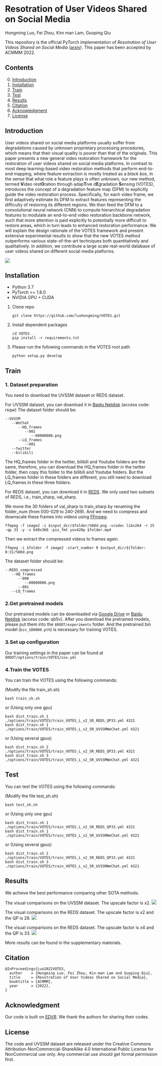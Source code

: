 # Resotration of User Videos Shared on Social Media 

Hongming Luo, Fei Zhou, Kim man Lam, Guoping Qiu

This repository is the official PyTorch implementation of *Resotration of User Videos Shared on Social Media*
([arxiv](https://arxiv.org/abs/2208.08597)). This paper has been accepted by ACMMM 2022.


## Contents

0. [Introduction](#Introduction)
1. [Installation](#Installation)
2. [Train](#Train)
3. [Test](#Test)
4. [Results](#Results)
5. [Citation](#Citation)
6. [Acknowledgment](#Acknowledgment)
7. [License](#License)


<h2 id="Introduction"> Introduction </h2>

User videos shared on social media platforms usually suffer from
degradations caused by unknown proprietary processing procedures,
which means that their visual quality is poorer than that of
the originals. This paper presents a new general video restoration
framework for the restoration of user videos shared on social media
platforms. In contrast to most deep learning-based video restoration
methods that perform end-to-end mapping, where feature extraction
is mostly treated as a *black box*, in the sense that what role a
feature plays is often unknown, our new method, termed **V**ideo
rest**O**ration through adap**T**ive d**E**gradation **S**ensing (VOTES), introduces
the concept of a degradation feature map (DFM) to explicitly
guide the video restoration process. Specifically, for each video
frame, we first adaptively estimate its DFM to extract features representing
the difficulty of restoring its different regions. We then
feed the DFM to a convolutional neural network (CNN) to compute
hierarchical degradation features to modulate an end-to-end video
restoration backbone network, such that more attention is paid
explicitly to potentially more difficult to restore areas, which in
turn leads to enhanced restoration performance. We will explain
the design rationale of the VOTES framework and present extensive
experimental results to show that the new VOTES method outperforms
various state-of-the-art techniques both quantitatively and
qualitatively. In addition, we contribute a large scale real-world
database of user videos shared on different social media platforms.

![](./figures/fig1_arch3.png)

<h2 id="Installation"> Installation </h2>

* Python 3.7
* PyTorch >= 1.8.0
* NVIDIA GPU + CUDA

1. Clone repo

    ```git clone https://github.com/luohongming/VOTES.git```

2. Install dependent packages

    ```
   cd VOTES
   pip install -r requirements.txt 
    ```

3. Please run the following commands in the VOTES root path

    ```
    python setup.py develop
    ```

<h2 id="Train"> Train </h2>

### 1. Dataset preparation

   You need to download the UVSSM dataset or REDS dataset.

   For UVSSM dataset, you can download it in [Baidu Netdisk](https://pan.baidu.com/s/1jHP2o-IhXGwh9zl_RKA0ZQ) (access code: rsqw)
   The dataset folder should be:
   ```
   --UVSSM
      --WeChat
         --HQ_frames
            --001
               --00000000.png
         --LQ_frames
            --001
      --twitter
      --bilibili
   ```
   The HQ_frames folder in the twitter, bilibili and Youtube folders are the same, therefore, you can download
   the HQ_frames folder in the twitter folder, then copy this folder to the bilibili and Youtube folders. But 
   the LQ_frames folder in these folders are different, you still need to download LQ_frames in these three folders.

   For REDS dataset, you can download it in [REDS](https://seungjunnah.github.io/Datasets/reds.html). We only used two subsets of REDS, i.e., train_sharp, val_sharp.
   
   We move the 30 folders of val_sharp to train_sharp by renaming the folder_num (from 000-029 to 240-269).
   And we need to compress and downscale these frames into videos using [FFmpeg](https://ffmpeg.org/).
   ```
   ffmpeg -f image2 -i $input_dir/$folder/%08d.png -vcodec libx264 -r 25 -qp 33 -y -s 640x360 -pix_fmt yuv420p $folder.mp4
   ```
   Then we extract the compressed videos to frames again.
   ```
   ffmpeg -i $folder -f image2 -start_number 0 $output_dir/${folder: 0:3}/%08d.png 
   ```
   The dataset folder should be:
   ```
   --REDS_compressed
      --HQ_frames
         --000
            --00000000.png
         --001
      --LQ_frames
   ```

### 2.Get pretrained models
   Our pretrained models can be downloaded via [Google Drive](https://drive.google.com/file/d/1tjD7xzzvPtjjVbmOHp9CRsSF4RY3EV8F/view?usp=sharing) 
   or [Baidu Netdisk](https://pan.baidu.com/s/18Sax5kCcAZsZpk7dfj1DLA) (access code: qb5v). After you download the pretrained models,
   please put them into the ```$ROOT/experiments``` folder.
   And the pretrained bin model (```bin_100000.pth```) is necessary for training VOTES.

### 3.Set up configuration
   Our training settings in the paper can be found at ```$ROOT/options/train/VOTES/xxx.yml```

### 4.Train the VOTES 
   You can train the VOTES using the following commands:

   (Modify the file train_sh.sh)

   ``` 
   bash train_sh.sh
   ```

   or (Using only one gpu)
   
   ```
   bash dist_train.sh 1 ./options/train/VOTES/train_VOTES_L_x2_SR_REDS_QP33.yml 4321
   bash dist_train.sh 1 ./options/train/VOTES/train_VOTES_L_x2_SR_UVSSMWeChat.yml 4321
   ```
   or (Using several gpus)
   ```
   bash dist_train.sh 2 ./options/train/VOTES/train_VOTES_L_x2_SR_REDS_QP33.yml 4321
   bash dist_train.sh 3 ./options/train/VOTES/train_VOTES_L_x2_SR_UVSSMWeChat.yml 4321
   ```

<h2 id="Test"> Test </h2>

   You can test the VOTES using the following commands:

   (Modify the file test_sh.sh)

   ``` 
   bash test_sh.sh
   ```

   or (Using only one gpu)
   
   ```
   bash dist_train.sh 1 ./options/train/VOTES/train_VOTES_L_x2_SR_REDS_QP33.yml 4321
   bash dist_train.sh 1 ./options/train/VOTES/train_VOTES_L_x2_SR_UVSSMWeChat.yml 4321
   ```
   or (Using several gpus)
   ```
   bash dist_train.sh 2 ./options/train/VOTES/train_VOTES_L_x2_SR_REDS_QP33.yml 4321
   bash dist_train.sh 3 ./options/train/VOTES/train_VOTES_L_x2_SR_UVSSMWeChat.yml 4321
   ```

<h2 id="Results"> Results </h2>

We achieve the best performance comparing other SOTA methods.

The visual comparisons on the UVSSM dataset. The upscale factor is x2.
![](./figures/vis1_show.png)

The visual comparisons on the REDS dataset. The upscale factor is x2 and the QP is 28.
![](./figures/vis2_qp28_x2.png)

The visual comparisons on the REDS dataset. The upscale factor is x4 and the QP is 33.
![](./figures/vis2_qp33_x2.png)

More results can be found in the supplementary materials. 



<h2 id="Citation"> Citation </h2>

```
@InProceedings{Luo2022VOTES,
  author    = {Hongming Luo, Fei Zhou, Kin-man Lam and Guoping Qiu},
  title     = {Resotration of User Videos Shared on Social Media},
  booktitle = {ACMMM},
  year      = {2022},
}
```

<h2 id="Acknowledgment"> Acknowledgment </h2>

   Our code is built on [EDVR](https://github.com/xinntao/EDVR). We thank the authors for sharing their codes.

<h2 id="License"> License </h2> 

   The code and UVSSM dataset are released under the Creative Commons Attribution-NonCommercial-ShareAlike 4.0 International
   Public License for NonCommercial use only. Any commercial use should get formal permission first. 
